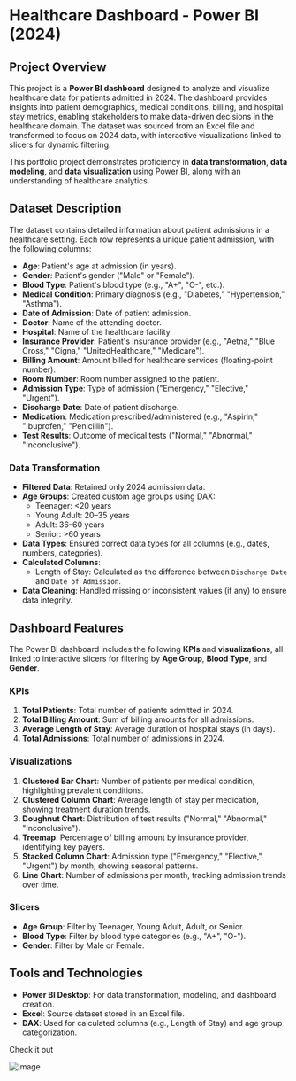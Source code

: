# Healthcare Dashboard - Power BI (2024)

## Project Overview
This project is a **Power BI dashboard** designed to analyze and visualize healthcare data for patients admitted in 2024. The dashboard provides insights into patient demographics, medical conditions, billing, and hospital stay metrics, enabling stakeholders to make data-driven decisions in the healthcare domain. The dataset was sourced from an Excel file and transformed to focus on 2024 data, with interactive visualizations linked to slicers for dynamic filtering.

This portfolio project demonstrates proficiency in **data transformation**, **data modeling**, and **data visualization** using Power BI, along with an understanding of healthcare analytics.

## Dataset Description
The dataset contains detailed information about patient admissions in a healthcare setting. Each row represents a unique patient admission, with the following columns:

- **Age**: Patient's age at admission (in years).
- **Gender**: Patient's gender ("Male" or "Female").
- **Blood Type**: Patient's blood type (e.g., "A+", "O-", etc.).
- **Medical Condition**: Primary diagnosis (e.g., "Diabetes," "Hypertension," "Asthma").
- **Date of Admission**: Date of patient admission.
- **Doctor**: Name of the attending doctor.
- **Hospital**: Name of the healthcare facility.
- **Insurance Provider**: Patient's insurance provider (e.g., "Aetna," "Blue Cross," "Cigna," "UnitedHealthcare," "Medicare").
- **Billing Amount**: Amount billed for healthcare services (floating-point number).
- **Room Number**: Room number assigned to the patient.
- **Admission Type**: Type of admission ("Emergency," "Elective," "Urgent").
- **Discharge Date**: Date of patient discharge.
- **Medication**: Medication prescribed/administered (e.g., "Aspirin," "Ibuprofen," "Penicillin").
- **Test Results**: Outcome of medical tests ("Normal," "Abnormal," "Inconclusive").

### Data Transformation
- **Filtered Data**: Retained only 2024 admission data.
- **Age Groups**: Created custom age groups using DAX:
  - Teenager: <20 years
  - Young Adult: 20–35 years
  - Adult: 36–60 years
  - Senior: >60 years
- **Data Types**: Ensured correct data types for all columns (e.g., dates, numbers, categories).
- **Calculated Columns**:
  - Length of Stay: Calculated as the difference between `Discharge Date` and `Date of Admission`.
- **Data Cleaning**: Handled missing or inconsistent values (if any) to ensure data integrity.

## Dashboard Features
The Power BI dashboard includes the following **KPIs** and **visualizations**, all linked to interactive slicers for filtering by **Age Group**, **Blood Type**, and **Gender**.

### KPIs
1. **Total Patients**: Total number of patients admitted in 2024.
2. **Total Billing Amount**: Sum of billing amounts for all admissions.
3. **Average Length of Stay**: Average duration of hospital stays (in days).
4. **Total Admissions**: Total number of admissions in 2024.

### Visualizations
1. **Clustered Bar Chart**: Number of patients per medical condition, highlighting prevalent conditions.
2. **Clustered Column Chart**: Average length of stay per medication, showing treatment duration trends.
3. **Doughnut Chart**: Distribution of test results ("Normal," "Abnormal," "Inconclusive").
4. **Treemap**: Percentage of billing amount by insurance provider, identifying key payers.
5. **Stacked Column Chart**: Admission type ("Emergency," "Elective," "Urgent") by month, showing seasonal patterns.
6. **Line Chart**: Number of admissions per month, tracking admission trends over time.

### Slicers
- **Age Group**: Filter by Teenager, Young Adult, Adult, or Senior.
- **Blood Type**: Filter by blood type categories (e.g., "A+", "O-").
- **Gender**: Filter by Male or Female.

## Tools and Technologies
- **Power BI Desktop**: For data transformation, modeling, and dashboard creation.
- **Excel**: Source dataset stored in an Excel file.
- **DAX**: Used for calculated columns (e.g., Length of Stay) and age group categorization.

Check it out

![image](https://github.com/user-attachments/assets/a12e2dca-8042-4a3d-a22b-983fae84766f)
